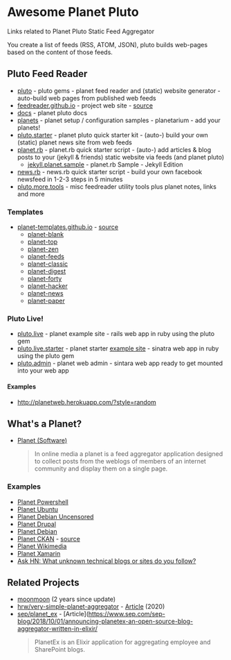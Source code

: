 # Awesome Planet Pluto

Links related to Planet Pluto Static Feed Aggregator

You create a list of feeds (RSS, ATOM, JSON), pluto builds web-pages based on the content of those feeds.



## Pluto Feed Reader

* [pluto](https://github.com/feedreader/pluto) - pluto gems - planet feed reader and (static) website generator - auto-build web pages from published web feeds
* [feedreader.github.io](http://feedreader.github.io/) - project web site - [source](https://github.com/feedreader/feedreader.github.io) 
* [docs](https://github.com/feedreader/docs) - planet pluto docs
* [planets](https://github.com/feedreader/planets) - planet setup / configuration samples - planetarium - add your planets!
* [pluto.starter](https://github.com/feedreader/pluto.starter) - planet pluto quick starter kit - (auto-) build your own (static) planet news site from web feeds
* [planet.rb](https://github.com/feedreader/planet.rb) - planet.rb quick starter script - (auto-) add articles &
blog posts to your (jekyll & friends) static website via feeds (and planet pluto)
  * [jekyll.planet.sample](https://github.com/feedreader/jekyll.planet.sample) - planet.rb Sample - Jekyll Edition
* [news.rb](https://github.com/feedreader/news.rb) - news.rb quick starter script - build your own facebook newsfeed in 1-2-3 steps in 5 minutes
* [pluto.more.tools](https://github.com/feedreader/pluto.more.tools) - misc feedreader utility tools plus planet notes, links and more

### Templates

* [planet-templates.github.io](http://planet-templates.github.io) - [source](https://github.com/planet-templates/planet-templates.github.io)
  * [planet-blank](https://github.com/planet-templates/planet-blank)
  * [planet-top](https://github.com/planet-templates/planet-top)
  * [planet-zen](https://github.com/planet-templates/planet-zen)
  * [planet-feeds](https://github.com/planet-templates/planet-feeds)
  * [planet-classic](https://github.com/planet-templates/planet-classic)
  * [planet-digest](https://github.com/planet-templates/planet-digest)
  * [planet-forty](https://github.com/planet-templates/planet-forty)
  * [planet-hacker](https://github.com/planet-templates/planet-hacker)
  * [planet-news](https://github.com/planet-templates/planet-news)
  * [planet-paper](https://github.com/planet-templates/planet-paper)

### Pluto Live!

* [pluto.live](https://github.com/plutolive/pluto.live) - planet example site - rails web app in ruby using the pluto gem
* [pluto.live.starter](https://github.com/plutolive/pluto.live.starter) - planet starter [example site](http://planetweb.herokuapp.com/?style=random) - sinatra web app in ruby using the pluto gem
* [pluto.admin](https://github.com/plutolive/pluto.admin) - planet web admin - sintara web app ready to get mounted into your web app

#### Examples

* http://planetweb.herokuapp.com/?style=random


## What's a Planet?
* [Planet (Software)](https://en.wikipedia.org/wiki/Planet_(software))
  > In online media a planet is a feed aggregator application designed to collect posts from the weblogs of members of an internet community and display them on a single page.

### Examples

* [Planet Powershell](https://www.planetpowershell.com/preview)
* [Planet Ubuntu](https://planet.ubuntu.com/)
* [Planet Debian Uncensored](https://debian.community/access-an-independent-uncensored-version-of-planet-debian/)
* [Planet Drupal](https://www.drupal.org/planet)
* [Planet Debian](https://planet.debian.org/)
* [Planet CKAN](http://ckan.github.io/planetckan/) - [source](https://github.com/ckan/planetckan)
* [Planet Wikimedia](https://meta.wikimedia.org/wiki/Planet_Wikimedia)
* [Planet Xamarin](https://www.planetxamarin.com/)
* [Ask HN: What unknown technical blogs or sites do you follow?](https://news.ycombinator.com/item?id=4929490)

## Related Projects

* [moonmoon](https://github.com/moonmoon/moonmoon) (2 years since update)
* [hrw/very-simple-planet-aggregator](https://github.com/hrw/very-simple-planet-aggregator) - [Article](https://marcin.juszkiewicz.com.pl/2020/01/22/vspa-very-simple-planet-aggregator/) (2020)
* [sep/planet_ex](https://github.com/sep/planet_ex) - [Article](https://www.sep.com/sep-blog/2018/10/01/announcing-planetex-an-open-source-blog-aggregator-written-in-elixir/
  > PlanetEx is an Elixir application for aggregating employee and SharePoint blogs.

